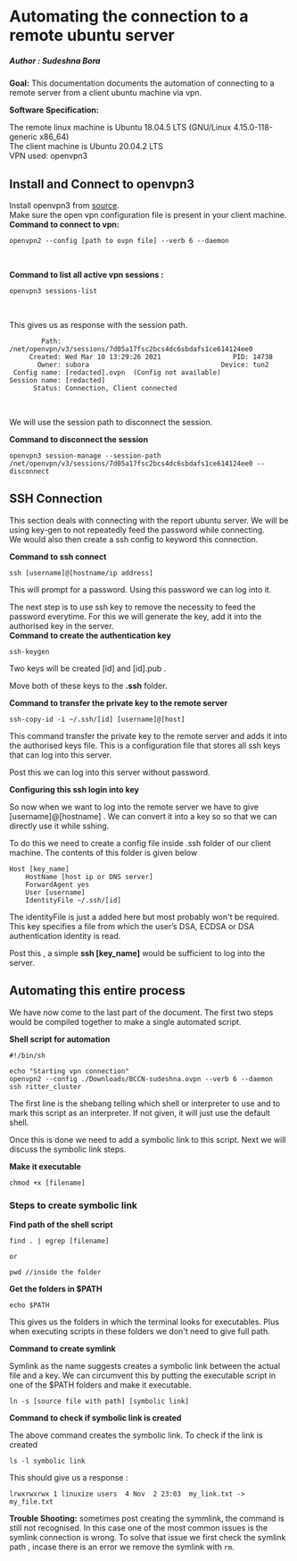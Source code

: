 # Automating the connection to a remote ubuntu server 

##### Author : Sudeshna Bora


<b>Goal:</b> This documentation documents the automation of connecting to a remote server from a client ubuntu machine via vpn.

<b>Software Specification:</b> <br>

The remote linux machine is Ubuntu 18.04.5 LTS (GNU/Linux 4.15.0-118-generic x86_64)<br>
The client machine is Ubuntu 20.04.2 LTS <br>
VPN used: openvpn3 <br>

## Install and Connect to openvpn3

Install openvpn3 from [source](https://community.openvpn.net/openvpn/wiki/OpenVPN3Linux?__cf_chl_jschl_tk__=5ba086d04bb40a6e932d66d700111303d2ea9cf1-1615362411-0-AThuWJQrvtQxiIxUSuV0sLTaKqpyio0U9jD_6SpN1A874nAzJ9sDgrMfDtDydjlvakuVIIB4NxjWmWUHlHxrdhEIl8A1faLvBbTuQxeSDSFJLis6RUa8lXsMpMFal-kIxJsiXBP8gJl3NcE9qrdEFI_d8m2zfGRx4wQdgJpqB3hijGI1ivBzuESWK5NsxmSjXxtxzMXeyufVwqARPOskCGf7RJ0vJATWdQJEA3d6W2wO8cR6seM68cPsiXJ-YCpztPS8wWp3RuUmX4JPolqYTATsS1W4SQzcO9qbFzWH8g1fWd0tBxE2SNTiAVn4vxcNPhAkNsATc9zFGiK6K_05BX5-99CN4Qbg17CErnIRenN7v).
<br>
Make sure the open vpn configuration file is present in your client machine. 
<br>
<b>Command to connect to vpn:</b> <br>
  
```
openvpn2 --config [path to ovpn file] --verb 6 --daemon
```
<br>

<b> Command to list all active vpn sessions : </b>

```
openvpn3 sessions-list
```
<br>

This gives us as response with the session path. 

```
        Path: /net/openvpn/v3/sessions/7d05a17fsc2bcs4dc6sbdafs1ce614124ee0
     Created: Wed Mar 10 13:29:26 2021                  PID: 14738
       Owner: subora                                 Device: tun2
 Config name: [redacted].ovpn  (Config not available)
Session name: [redacted]
      Status: Connection, Client connected

```
<br>

We will use the session path to disconnect the session.<br>

<b>Command to disconnect the session</b>

```
openvpn3 session-manage --session-path /net/openvpn/v3/sessions/7d05a17fsc2bcs4dc6sbdafs1ce614124ee0 --disconnect
```

## SSH Connection

This section deals with connecting with the report ubuntu server. We will be using key-gen to not repeatedly feed the password while connecting. <br>
We would also then create a ssh config to keyword this connection.

<b>Command to ssh connect</b>

```
ssh [username]@[hostname/ip address]
```
This will prompt for a password. Using this password we can log into it.</br>

The next step is to use ssh key to remove the necessity to feed the password everytime. For this we will generate the key, add it into the authorised key
in the server.
<br>
<b>Command to create the authentication key</b></br>

```
ssh-keygen
```
Two keys will be created [id] and [id].pub . <br>

Move both of these keys to the <b>.ssh</b> folder.

<b>Command to transfer the private key to the remote server</b>
  
```
ssh-copy-id -i ~/.ssh/[id] [username]@[host]
```
This command transfer the private key to the remote server and adds it into the authorised keys file. This is a configuration file that stores all ssh keys that can log into this server.

Post this we can log into this server without password. 

<b>Configuring this ssh login into key</b>

So now when we want to log into the remote server we have to give [username]@[hostname] . We can convert it into a key so so that we can directly use it while sshing.

To do this we need to create a config file inside .ssh folder of our client machine. The contents of this folder is given below

```
Host [key_name]
    HostName [host ip or DNS server]
    ForwardAgent yes
    User [username]
    IdentityFile ~/.ssh/[id]
```
The identityFile is just a added here but most probably won't be required. This key specifies a file from which the user’s DSA, ECDSA or DSA authentication identity is read. 

Post this , a simple <b>ssh [key_name]</b> would be sufficient to log into the server. 

## Automating this entire process

We have now come to the last part of the document. The first two steps would be compiled together to make a single automated script. 

<b>Shell script for automation</b>

```
#!/bin/sh

echo "Starting vpn connection"
openvpn2 --config ./Downloads/BCCN-sudeshna.ovpn --verb 6 --daemon
ssh ritter_cluster
```

The first line is the shebang telling which shell or interpreter to use and to mark this script as an interpreter. 
If not given, it will just use the default shell. 

Once this is done we need to add a symbolic link to this script. Next we will discuss the symbolic link steps.

<b> Make it executable </b>

```
chmod +x [filename]
```

### Steps to create symbolic link 

<b>Find path of the shell script</b>

```
find . | egrep [filename]

or

pwd //inside the folder
```
<b>Get the folders in $PATH</b>

```
echo $PATH
```
This gives us the folders in which the terminal looks for executables. Plus when executing scripts in these folders we don't need to give full path. 

<b>Command to create symlink </b>

Symlink as the name suggests creates a symbolic link between the actual file and a key. We can circumvent this by putting the executable script in one of the $PATH folders and make it executable. 

```
ln -s [source file with path] [symbolic link]
```

<b>Command to check if symbolic link is created</b>

The above command creates the symbolic link. To check if the link is created

```
ls -l symbolic link
```

This should give us a response :

```
lrwxrwxrwx 1 linuxize users  4 Nov  2 23:03  my_link.txt -> my_file.txt
```

<b>Trouble Shooting:</b> sometimes post creating the symmlink, the command is still not recognised. In this case one of the most common issues is the symlink connection is wrong. To solve that issue we first check the symlink path , incase there is an error we remove the symlink with ``rm``.

